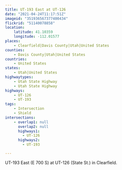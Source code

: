 ```yaml
---
title: UT-193 East at UT-126
date: "2021-04-24T11:17:51Z"
imageid: "351936567377400434"
flickrid: "51140078858"
location:
    latitude: 41.10359
    longitude: -112.01577
places:
    - Clearfield|Davis County|Utah|United States
counties:
    - Davis County|Utah|United States
countries:
    - United States
states:
    - Utah|United States
highwaytypes:
    - Utah State Highway
    - Utah State Highway
highways:
    - UT-126
    - UT-193
tags:
    - Intersection
    - Shield
intersections:
    - overlap1: null
      overlap2: null
      highways1:
        - UT-126
      highways2:
        - UT-193

---
```

UT-193 East (E 700 S) at UT-126 (State St.) in Clearfield.